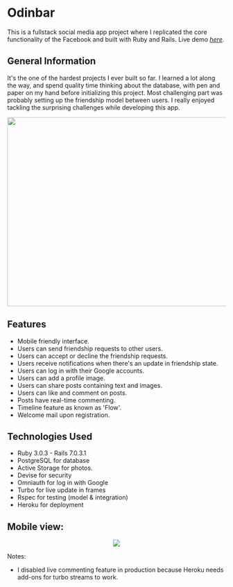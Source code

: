 # Odinbar
This is a fullstack social media app project where I replicated the core functionality of the Facebook and built with Ruby and Rails.
Live demo [_here_](https://obscure-citadel-89619.herokuapp.com).

## General Information
It's the one of the hardest projects I ever built so far. I learned a lot along the way, and spend quality time thinking about the database, with pen and paper on my hand before initializing this project. Most challenging part was probably setting up the friendship model between users. I really enjoyed tackling the surprising challenges while developing this app.

<p align="center">
  <img width="620" height="436" src="https://user-images.githubusercontent.com/93445248/182189079-c5ec0e11-297d-45d0-9692-14a7d64c7d3a.gif">
</p>

## Features
- Mobile friendly interface.
- Users can send friendship requests to other users.
- Users can accept or decline the friendship requests.
- Users receive notifications when there's an update in friendship state.
- Users can log in with their Google accounts.
- Users can add a profile image.
- Users can share posts containing text and images.
- Users can like and comment on posts.
- Posts have real-time commenting.
- Timeline feature as known as 'Flow'.
- Welcome mail upon registration.

## Technologies Used
- Ruby 3.0.3 - Rails 7.0.3.1
- PostgreSQL for database
- Active Storage for photos.
- Devise for security 
- Omniauth for log in with Google
- Turbo for live update in frames
- Rspec for testing (model & integration)
- Heroku for deployment

## Mobile view:

<p align="center">
  <img src="https://user-images.githubusercontent.com/93445248/182111270-454173b1-95e0-4074-82bc-c4586842ce5f.jpg">
</p>

Notes: 

- I disabled live commenting feature in production because Heroku needs add-ons for turbo streams to work.
